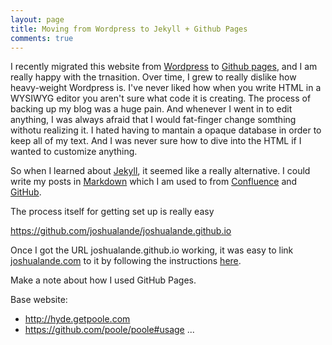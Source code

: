 ```yaml
---
layout: page
title: Moving from Wordpress to Jekyll + Github Pages
comments: true
---
```


I recently migrated this website from [Wordpress](http://wordpress.com) to [Github pages](http://pages.github.com/), and I am really happy with the trnasition. Over time, I grew to really dislike how heavy-weight Wordpress is. I've never liked how when you write HTML in a WYSIWYG editor you aren't sure what code it is creating. The process of backing up my blog was a huge pain. And whenever I went in to edit anything, I was always afraid that I would fat-finger change somthing withotu realizing it. I hated having to mantain a opaque database in order to keep all of my text. And I was never sure how to dive into the HTML if I wanted to customize anything.

So when I learned about [Jekyll](http://jekyllrb.com/), it seemed like a really  alternative. I could write my posts in [Markdown](http://en.wikipedia.org/wiki/Markdown) which I am used to from [Confluence](https://www.atlassian.com/software/confluence) and [GitHub](http://github.com).

The process itself for getting set up is really easy

https://github.com/joshualande/joshualande.github.io

Once I got the URL joshualande.github.io working, it was easy to link [joshualande.com](http://joshualande.com) to it by following the instructions [here](http://davidensinger.com/2013/03/setting-the-dns-for-github-pages-on-namecheap).

Make a note about how I used GitHub Pages.

Base website:

* http://hyde.getpoole.com
* https://github.com/poole/poole#usage
...
